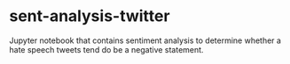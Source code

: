 # sent-analysis-twitter
Jupyter notebook that contains sentiment analysis to determine whether a hate speech tweets tend do be a negative statement.
